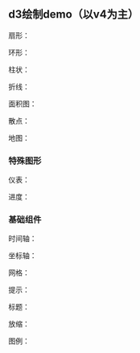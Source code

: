 ## d3绘制demo（以v4为主）

扇形：

环形：

柱状：

折线：

面积图：

散点：

地图：

### 特殊图形

仪表：

进度：

### 基础组件

时间轴：

坐标轴：

网格：

提示：

标题：

放缩：

图例：